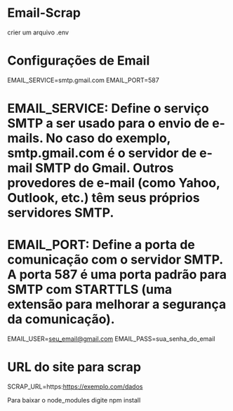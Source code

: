 # Email-Scrap

crier um arquivo .env

# Configurações de Email

EMAIL_SERVICE=smtp.gmail.com
EMAIL_PORT=587

# EMAIL_SERVICE: Define o serviço SMTP a ser usado para o envio de e-mails. No caso do exemplo, smtp.gmail.com é o servidor de e-mail SMTP do Gmail. Outros provedores de e-mail (como Yahoo, Outlook, etc.) têm seus próprios servidores SMTP.
# EMAIL_PORT: Define a porta de comunicação com o servidor SMTP. A porta 587 é uma porta padrão para SMTP com STARTTLS (uma extensão para melhorar a segurança da comunicação).

EMAIL_USER=seu_email@gmail.com
EMAIL_PASS=sua_senha_do_email

# URL do site para scrap
SCRAP_URL=https:https://exemplo.com/dados

Para baixar o node_modules digite npm install
